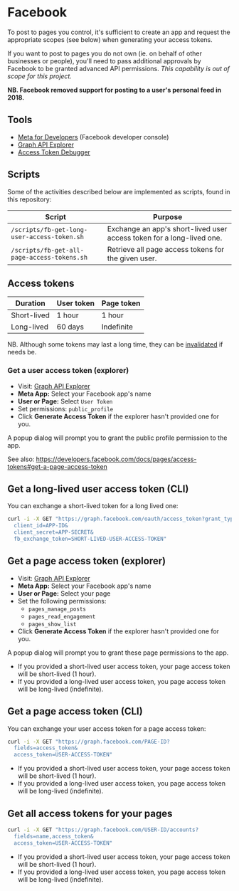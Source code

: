 # Facebook

To post to pages you control, it's sufficient to create an app and request the appropriate scopes (see below) when generating your access tokens.

If you want to post to pages you do not own (ie. on behalf of other businesses or people), you'll need to pass additional approvals by Facebook to be granted advanced API permissions. _This capability is out of scope for this project._

**NB. Facebook removed support for posting to a user's personal feed in 2018.**

## Tools

* [Meta for Developers](https://developers.facebook.com/) (Facebook developer console)
* [Graph API Explorer](https://developers.facebook.com/tools/explorer?method=GET&path=me%3Ffields%3Did%2Cname&version=v17.0)
* [Access Token Debugger](https://developers.facebook.com/tools/debug/accesstoken/)

## Scripts

Some of the activities described below are implemented as scripts, found in this repository:

| Script | Purpose |
|-|-|
| `/scripts/fb-get-long-user-access-token.sh` | Exchange an app's short-lived user access token for a long-lived one. |
| `/scripts/fb-get-all-page-access-tokens.sh` | Retrieve all page access tokens for the given user. |

## Access tokens

| Duration | User token | Page token |
|-|-|-|
| Short-lived | 1 hour | 1 hour |
| Long-lived | 60 days | Indefinite |

NB. Although some tokens may last a long time, they can be [invalidated](https://developers.facebook.com/docs/pages/access-tokens#invalidate-a-token) if needs be.

### Get a user access token (explorer)

* Visit: [Graph API Explorer](https://developers.facebook.com/tools/explorer?method=GET&path=me%3Ffields%3Did%2Cname&version=v17.0)
* **Meta App:** Select your Facebook app's name
* **User or Page:** Select `User Token`
* Set permissions: `public_profile`
* Click **Generate Access Token** if the explorer hasn't provided one for you.

A popup dialog will prompt you to grant the public profile permission to the app.

See also: https://developers.facebook.com/docs/pages/access-tokens#get-a-page-access-token

## Get a long-lived user access token (CLI)

You can exchange a short-lived token for a long lived one:

```bash
curl -i -X GET "https://graph.facebook.com/oauth/access_token?grant_type=fb_exchange_token&
  client_id=APP-ID&
  client_secret=APP-SECRET&
  fb_exchange_token=SHORT-LIVED-USER-ACCESS-TOKEN"
```

## Get a page access token (explorer)

* Visit: [Graph API Explorer](https://developers.facebook.com/tools/explorer?method=GET&path=me%3Ffields%3Did%2Cname&version=v17.0)
* **Meta App:** Select your Facebook app's name
* **User or Page:** Select your page
* Set the following permissions:
  * `pages_manage_posts`
  * `pages_read_engagement`
  * `pages_show_list`
* Click **Generate Access Token** if the explorer hasn't provided one for you.

A popup dialog will prompt you to grant these page permissions to the app.

* If you provided a short-lived user access token, your page access token will be short-lived (1 hour).
* If you provided a long-lived user access token, you page access token will be long-lived (indefinite).

## Get a page access token (CLI)

You can exchange your user access token for a page access token:

```bash
curl -i -X GET "https://graph.facebook.com/PAGE-ID?
  fields=access_token&
  access_token=USER-ACCESS-TOKEN"
```

* If you provided a short-lived user access token, your page access token will be short-lived (1 hour).
* If you provided a long-lived user access token, you page access token will be long-lived (indefinite).

## Get all access tokens for your pages

```bash
curl -i -X GET "https://graph.facebook.com/USER-ID/accounts?
  fields=name,access_token&
  access_token=USER-ACCESS-TOKEN"
```

* If you provided a short-lived user access token, your page access token will be short-lived (1 hour).
* If you provided a long-lived user access token, you page access token will be long-lived (indefinite).
